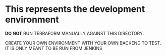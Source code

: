 # This represents the development environment

**DO NOT** RUN TERRAFORM MANUALLY AGAINST THIS DIRECTORY.  

CREATE YOUR OWN ENVIRONMENT WITH YOUR OWN BACKEND TO TEST.   IT IS ONLY MEANT TO BE RUN FROM JENKINS